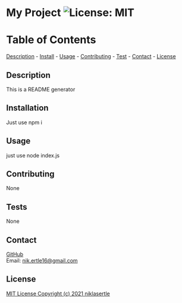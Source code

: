 # My Project  ![License: MIT](https://img.shields.io/badge/License-MIT-yellow.svg)

# Table of Contents
[Description](#description) - 
[Install](#installation) - 
[Usage](#usage) - 
[Contributing](#contributing) - 
[Test](#tests) - 
[Contact](#contact) - [License](#license)

## Description
This is a README generator
  
## Installation
Just use npm i
  
## Usage
just use node index.js
  
## Contributing
None
  
## Tests
None

## Contact
[GitHub](https://github.com/niklasertle)<br>
Email: nik.ertle16@gmail.com

## License
[MIT License Copyright (c) 2021 niklasertle](LICENSE)